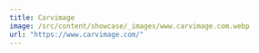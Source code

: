 ```yaml
---
title: Carvimage
image: /src/content/showcase/_images/www.carvimage.com.webp
url: "https://www.carvimage.com/"
---
```


